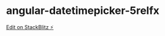 # angular-datetimepicker-5relfx

[Edit on StackBlitz ⚡️](https://stackblitz.com/edit/angular-datetimepicker-5relfx)
